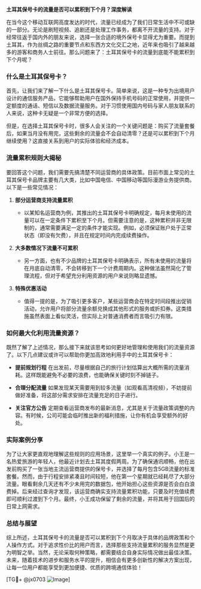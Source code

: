 **土耳其保号卡的流量是否可以累积到下个月？深度解读**

在当今这个移动互联网高度发达的时代，流量已经成为了我们日常生活中不可或缺的一部分。无论是刷短视频、追剧还是处理工作事务，都离不开流量的支持。对于经常往返于国内外的朋友来说，选择一张合适的境外保号卡显得尤为重要。而提到土耳其，作为丝绸之路的重要节点和东西方文化交汇之地，近年来也吸引了越来越多的游客和商务人士前往。那么问题来了：土耳其保号卡的流量到底能不能累积到下个月呢？

### 什么是土耳其保号卡？

首先，让我们来了解一下什么是土耳其保号卡。简单来说，这是一种专为出境用户设计的通信服务产品，它能够帮助用户在国外保持手机号码的正常使用，并提供一定额度的通话、短信以及数据流量服务。对于习惯使用国内号码与家人朋友联系的人来说，这种卡无疑是一个非常方便的选择。

但是，在选择土耳其保号卡时，很多人会关注的一个关键问题是：购买了流量套餐后，如果当月没有用完，这些剩余的流量会不会自动清零？还是可以累积到下个月继续使用？这直接关系到用户的实际体验和经济成本。

### 流量累积规则大揭秘

要回答这个问题，我们需要先搞清楚不同运营商的具体政策。目前市面上常见的土耳其保号卡品牌主要有几大类，比如中国电信、中国移动等国际漫游业务提供商。以下是一些常见情况：

1. **部分运营商支持流量累积**
   - 以某知名运营商为例，其推出的土耳其保号卡明确规定，每月未使用的流量可以在一定条件下累积至下个月。但需要注意的是，这种累积并非无限制的，通常需要满足一定的条件才能实现。例如，必须保证账户处于正常状态（即没有欠费），并且在规定时间内完成续费操作。
   
2. **大多数情况下流量不可累积**
   - 另一方面，也有不少品牌的土耳其保号卡明确表示，所有未使用的流量将在月底自动清零，不会转移到下一个计费周期内。这种做法虽然简化了管理流程，但对于希望充分利用资源的用户来说则略显遗憾。

3. **特殊优惠活动**
   - 值得一提的是，为了吸引更多客户，某些运营商会在特定时间段推出促销活动，允许用户将部分流量余额兑换成其他形式的服务或折扣券。这类措施虽然表面上看似灵活，但实际上对普通消费者而言吸引力有限。

### 如何最大化利用流量资源？

既然了解了上述情况，那么接下来就该思考如何更好地管理和使用我们的流量资源了。以下几点建议或许可以帮助你更加高效地利用手中的土耳其保号卡：

- **提前规划行程**
  在出发前，尽量根据自己的旅行计划估算出大概所需的流量消耗。这样既能避免不必要的浪费，也能确保关键时刻不掉链子。
  
- **合理分配流量**
  如果发现某天需要用到较多流量（如观看高清视频），不妨提前做好准备，将这部分需求安排在流量充足的日子进行。
  
- **关注官方公告**
  定期查看运营商发布的最新消息，尤其是关于流量政策调整的内容。有时候，公司可能会临时推出新的福利措施，让你有机会享受额外的好处。

### 实际案例分享

为了让大家更直观地理解这些规则的应用场景，这里举一个真实的例子。小王是一名热爱旅游的年轻人，他最近计划去土耳其度假两周。为了确保通讯顺畅，他在出发前购买了一张当地主流运营商提供的保号卡，并选择了每月包含5GB流量的标准套餐。然而，由于行程安排紧凑且时间较短，他在第一个星期就已经耗尽了大部分流量。眼看剩余几天还有不少未用完的数据包，他开始担心这些资源是否会白白浪费掉。后来经过查询才发现，该运营商确实支持流量累积功能，只要及时充值续费即可顺利过渡到下个月。最终，小王成功保留了剩余的流量，并将其用于回国后的日常上网需求。

### 总结与展望

综上所述，土耳其保号卡的流量是否可以累积到下个月取决于具体的品牌政策和个人操作方式。对于追求性价比的用户而言，选择那些支持流量累积的服务显然是更为明智之举。当然，无论采取何种策略，都需要结合自身实际情况做出最佳决策。未来，随着技术的进步和服务水平的提升，相信会有更多创新性的解决方案出现，让每一位用户都能享受到更加便捷、优质的跨境通信体验！

[TG💪+ @jx0703 ![Image](https://github.com/user-attachments/assets/dbca1d08-cadb-493c-b0ec-ad6f7a83f270)]